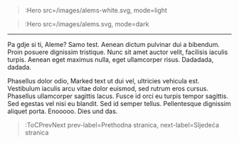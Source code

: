 > :Hero src=/images/alems-white.svg,
>       mode=light

> :Hero src=/images/alems.svg,
>       mode=dark
 
***

Pa gdje si ti, Aleme? Samo test. Aenean dictum pulvinar dui a bibendum. Proin posuere dignissim tristique. Nunc sit amet auctor velit, facilisis iaculis turpis. Aenean eget maximus nulla, eget ullamcorper risus. Dadadada, dadada.

Phasellus dolor odio, Marked text ut dui vel, ultricies vehicula est. Vestibulum iaculis arcu vitae dolor euismod, sed rutrum eros cursus. Phasellus ullamcorper sagittis lacus. Fusce id orci eu turpis tempor sagittis. Sed egestas vel nisi eu blandit. Sed id semper tellus. Pellentesque dignissim aliquet porta. Enooooo. Dies und das.


> :ToCPrevNext prev-label=Prethodna stranica, next-label=Sljedeća stranica



